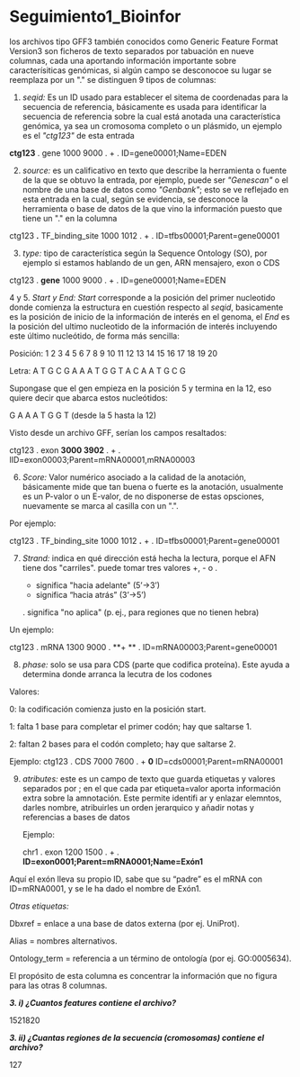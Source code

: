 # Seguimiento1_Bioinfor


los archivos tipo GFF3 también conocidos como Generic Feature Format Version3
son ficheros de texto separados por tabuación en nueve columnas, cada una aportando información importante sobre caracterísiticas genómicas, si algún campo se desconocoe su lugar se reemplaza por un "." se distinguen 9 tipos de columnas:


1. *seqid:* Es un ID usado para establecer el sitema de coordenadas para la secuencia de referencia, básicamente es usada para identificar la secuencia de referencia sobre la cual está anotada una característica genómica, ya sea un cromosoma completo o un plásmido, un ejemplo es el *"ctg123"* de esta entrada
   
  **ctg123** . gene            1000  9000  .  +  .  ID=gene00001;Name=EDEN

2. *source:* es un calificativo en texto que describe la herramienta o fuente de la que se obtuvo la entrada, por ejemplo, puede ser *"Genescan"* o el nombre de una base de datos como *"Genbank"*; esto se ve reflejado en esta entrada en la cual, según se evidencia, se desconoce la herramienta o base de datos de la que vino la información puesto que tiene un "." en la columna

   
  ctg123 **.** TF_binding_site 1000  1012  .  +  .  ID=tfbs00001;Parent=gene00001


3. *type:*  tipo de característica según la Sequence Ontology (SO), por ejemplo si estamos hablando de un gen, ARN mensajero, exon o CDS

   
  ctg123 . **gene**            1000  9000  .  +  .  ID=gene00001;Name=EDEN
 
4 y 5. *Start y End:* *Start* corresponde a la posición del primer nucleotido donde comienza la estructura en cuestión respecto al *seqid*, basicamente es la posición de inicio de la información de interés en el genoma, el *End* es la posición del ultimo nucleotido de la información de interés incluyendo este último nucleótido, de forma más sencilla:


Posición:  1  2  3  4  5  6  7  8  9 10 11 12 13 14 15 16 17 18 19 20


Letra:     A  T  G  C  G  A  A  A  T  G  G  T  A  C  A  A  T  G  C  G


Supongase que el gen empieza en la posición 5 y termina en la 12, eso quiere decir que abarca estos nucleótidos:

G  A  A  A  T  G  G  T  (desde la 5 hasta la 12)

Visto desde un archivo GFF, serían los campos resaltados:

ctg123 . exon            **3000  3902**  .  +  .  lID=exon00003;Parent=mRNA00001,mRNA00003

6. *Score:* Valor numérico asociado a la calidad de la anotación, básicamente mide que tan buena o fuerte es la anotación, usualmente es un P-valor o un E-valor, de no disponerse de estas opsciones, nuevamente se marca al casilla con un ".".

Por ejemplo:

ctg123 . TF_binding_site 1000  1012  **.**  +  .  ID=tfbs00001;Parent=gene00001

 7. *Strand:* indica en qué dirección está hecha la lectura, porque el AFN tiene dos "carriles". puede tomar tres valores +, - o .

    
    + significa "hacia adelante" (5’→3’)
   
      
    - significa “hacia atrás” (3’→5’)
   
      
    . significa "no aplica" (p. ej., para regiones que no tienen hebra)

    

Un ejemplo:

  ctg123 . mRNA            1300 9000  .  **+ ** .  ID=mRNA00003;Parent=gene00001

8. *phase:* solo se usa para CDS (parte que codifica proteína). Este ayuda a determina donde arranca la lecutra de los codones
   
Valores:

0: la codificación comienza justo en la posición start.

1: falta 1 base para completar el primer codón; hay que saltarse 1.

2: faltan 2 bases para el codón completo; hay que saltarse 2.

Ejemplo: 
ctg123 . CDS             7000 7600  .  +  **0**  ID=cds00001;Parent=mRNA00001
  
9. *atributes:* este es un campo de texto que guarda etiquetas y valores separados por ; en el que cada par etiqueta=valor aporta información extra sobre la amnotación. Este permite identifi ar y enlazar elemntos, darles nombre, atribuirles un orden jerarquico y añadir notas y referencias a bases de datos

   Ejemplo:

   chr1 . exon 1200 1500 . + . **ID=exon0001;Parent=mRNA0001;Name=Exón1**
   
Aquí el exón lleva su propio ID, sabe que su “padre” es el mRNA con ID=mRNA0001, y se le ha dado el nombre de Exón1.

*Otras etiquetas:*

Dbxref = enlace a una base de datos externa (por ej. UniProt).

Alias = nombres alternativos.

Ontology_term = referencia a un término de ontología (por ej. GO:0005634).

El propósito de esta columna es concentrar la información que no figura para las otras 8 columnas.

***3. i) ¿Cuantos features contiene el archivo?***


   1521820

***3. ii)  ¿Cuantas regiones de la secuencia (cromosomas) contiene el archivo?***

   127


   

   

